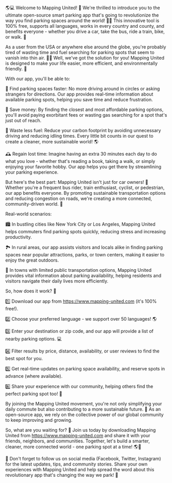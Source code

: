 🌎💻 Welcome to Mapping United! 🎉 We're thrilled to introduce you to the ultimate open-source smart parking app that's going to revolutionize the way you find parking spaces around the world! 🚗📍 This innovative tool is 100% free, supports all languages, works in every country and county, and benefits everyone - whether you drive a car, take the bus, ride a train, bike, or walk. 🌈

As a user from the USA or anywhere else around the globe, you're probably tired of wasting time and fuel searching for parking spots that seem to vanish into thin air. 💸💪 Well, we've got the solution for you! Mapping United is designed to make your life easier, more efficient, and environmentally friendly. 🌟

With our app, you'll be able to:

📍 Find parking spaces faster: No more driving around in circles or asking strangers for directions. Our app provides real-time information about available parking spots, helping you save time and reduce frustration.

💸 Save money: By finding the closest and most affordable parking options, you'll avoid paying exorbitant fees or wasting gas searching for a spot that's just out of reach.

🌟 Waste less fuel: Reduce your carbon footprint by avoiding unnecessary driving and reducing idling times. Every little bit counts in our quest to create a cleaner, more sustainable world! 🌎

🕰️ Regain lost time: Imagine having an extra 30 minutes each day to do what you love - whether that's reading a book, taking a walk, or simply enjoying your favorite hobby. Our app helps you get there by streamlining your parking experience.

But here's the best part: Mapping United isn't just for car owners! 🚗 Whether you're a frequent bus rider, train enthusiast, cyclist, or pedestrian, our app benefits everyone. By promoting sustainable transportation options and reducing congestion on roads, we're creating a more connected, community-driven world. 🌈

Real-world scenarios:

🏙️ In bustling cities like New York City or Los Angeles, Mapping United helps commuters find parking spots quickly, reducing stress and increasing productivity.

🏞️ In rural areas, our app assists visitors and locals alike in finding parking spaces near popular attractions, parks, or town centers, making it easier to enjoy the great outdoors.

🚂 In towns with limited public transportation options, Mapping United provides vital information about parking availability, helping residents and visitors navigate their daily lives more efficiently.

So, how does it work? 🤔

1️⃣ Download our app from https://www.mapping-united.com (it's 100% free!).

2️⃣ Choose your preferred language - we support over 50 languages! 🌎

3️⃣ Enter your destination or zip code, and our app will provide a list of nearby parking options. 💻

4️⃣ Filter results by price, distance, availability, or user reviews to find the best spot for you.

5️⃣ Get real-time updates on parking space availability, and reserve spots in advance (where available).

6️⃣ Share your experience with our community, helping others find the perfect parking spot too! 🤝

By joining the Mapping United movement, you're not only simplifying your daily commute but also contributing to a more sustainable future. 🌟 As an open-source app, we rely on the collective power of our global community to keep improving and growing.

So, what are you waiting for? 🎉 Join us today by downloading Mapping United from https://www.mapping-united.com and share it with your friends, neighbors, and communities. Together, let's build a smarter, cleaner, more connected world - one parking spot at a time! 🌎💪

🎉 Don't forget to follow us on social media (Facebook, Twitter, Instagram) for the latest updates, tips, and community stories. Share your own experiences with Mapping United and help spread the word about this revolutionary app that's changing the way we park! 💬